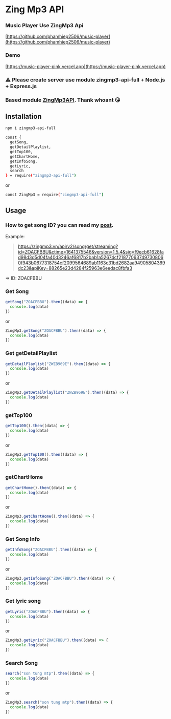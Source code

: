 # Zing Mp3 API

### Music Player Use ZingMp3 Api
[https://github.com/phamhiep2506/music-player](https://github.com/phamhiep2506/music-player)

### Demo
[https://music-player-pink.vercel.app](https://music-player-pink.vercel.app)

### ⚠️ Please create server use module **zingmp3-api-full** + **Node.js** + **Express.js**

### Based module [ZingMp3API](https://github.com/whoant/ZingMp3API). Thank whoant 😘

## Installation
```bash
npm i zingmp3-api-full
```

```bash
const {
  getSong,
  getDetailPlaylist,
  getTop100,
  getChartHome,
  getInfoSong,
  getLyric,
  search
} = require("zingmp3-api-full")
```

or

```bash
const ZingMp3 = require("zingmp3-api-full")
```

## Usage

### How to get song ID? you can read my [post](https://vovanhoangtuan.medium.com/t%C3%B4i-%C4%91%C3%A3-l%E1%BA%A5y-api-zingmp3-nh%C6%B0-th%E1%BA%BF-n%C3%A0o-55f5fa555eda).

Example:

> https://zingmp3.vn/api/v2/song/get/streaming?id=ZOACFBBU&ctime=1641375546&version=1.5.4&sig=f9ecb61628fad98d3d5d04fa40d3246af6817b2bab1a52674cf218770637497308060f943b0677318754cf2099564689ab1163c31bd2682aa94905804369dc23&apiKey=88265e23d4284f25963e6eedac8fbfa3

=> ID: ZOACFBBU

### Get Song
```javascript
getSong("ZOACFBBU").then((data) => {
  console.log(data)
})
```
or
```javascript
ZingMp3.getSong("ZOACFBBU").then((data) => {
  console.log(data)
})
```

### Get getDetailPlaylist
```javascript
getDetailPlaylist("ZWZB969E").then((data) => {
  console.log(data)
})
```
or
```javascript
ZingMp3.getDetailPlaylist("ZWZB969E").then((data) => {
  console.log(data)
})
```

### getTop100
```javascript
getTop100().then((data) => {
  console.log(data)
})
```
or
```javascript
ZingMp3.getTop100().then((data) => {
  console.log(data)
})
```

### getChartHome
```javascript
getChartHome().then((data) => {
  console.log(data)
})
```
or
```javascript
ZingMp3.getChartHome().then((data) => {
  console.log(data)
})
```

### Get Song Info
```javascript
getInfoSong("ZOACFBBU").then((data) => {
  console.log(data)
})
```
or
```javascript
ZingMp3.getInfoSong("ZOACFBBU").then((data) => {
  console.log(data)
})
```

### Get lyric song
```javascript
getLyric("ZOACFBBU").then((data) => {
  console.log(data)
})
```
or
```javascript
ZingMp3.getLyric("ZOACFBBU").then((data) => {
  console.log(data)
})
```

### Search Song
```javascript
search("son tung mtp").then((data) => {
  console.log(data)
})
```
or
```javascript
ZingMp3.search("son tung mtp").then((data) => {
  console.log(data)
})
```